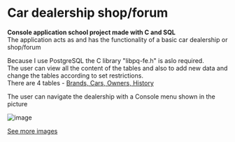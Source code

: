 # Car dealership shop/forum

**Console application school project made with C and SQL**  
The application acts as and has the functionality of a basic car dealership or shop/forum

Because I use PostgreSQL the C library "libpq-fe.h" is aslo required.  
The user can view all the content of the tables and also to add new data and change the tables according to set restrictions.  
There are 4 tables - [Brands, Cars, Owners, History](https://github.com/siimtishler/CarDealerShip/blob/main/SQL_TABLES_carDealerShip.txt)

The user can navigate the dealership with a Console menu shown in the picture

![image](https://user-images.githubusercontent.com/92330937/190899033-11c92a77-a006-41d5-b9f0-6b821a989c40.png)

[See more images]()
